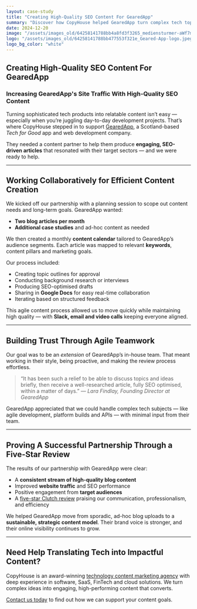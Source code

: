 ```yaml
---
layout: case-study
title: "Creating High-Quality SEO Content For GearedApp"
summary: "Discover how CopyHouse helped GearedApp turn complex tech topics into engaging, SEO-optimised content that drives consistent site traffic."
date: 2024-12-20
image: "/assets/images_old/64258141788bb4a8fd3f3265_mediensturmer-aWf7mjwwJJo-unsplash-1536x1022.jpeg"
logo: "/assets/images_old/64258141788bb477553f321e_Geared-App-logo.jpeg"
logo_bg_color: "white"
---
```


## Creating High-Quality SEO Content For GearedApp

### Increasing GearedApp's Site Traffic With High-Quality SEO Content

Turning sophisticated tech products into relatable content isn’t easy — especially when you’re juggling day-to-day development projects. That’s where CopyHouse stepped in to support [GearedApp](https://www.gearedapp.com), a Scotland-based *Tech for Good* app and web development company.

They needed a content partner to help them produce **engaging, SEO-driven articles** that resonated with their target sectors — and we were ready to help.

---

## Working Collaboratively for Efficient Content Creation

We kicked off our partnership with a planning session to scope out content needs and long-term goals. GearedApp wanted:

- **Two blog articles per month**
- **Additional case studies** and ad-hoc content as needed

We then created a monthly **content calendar** tailored to GearedApp’s audience segments. Each article was mapped to relevant **keywords**, content pillars and marketing goals.

Our process included:

- Creating topic outlines for approval
- Conducting background research or interviews
- Producing SEO-optimised drafts
- Sharing in **Google Docs** for easy real-time collaboration
- Iterating based on structured feedback

This agile content process allowed us to move quickly while maintaining high quality — with **Slack, email and video calls** keeping everyone aligned.

---

## Building Trust Through Agile Teamwork

Our goal was to be an *extension* of GearedApp’s in-house team. That meant working in their style, being proactive, and making the review process effortless.

> “It has been such a relief to be able to discuss topics and ideas briefly, then receive a well-researched article, fully SEO optimised, within a matter of days.”
> — *Lara Findlay, Founding Director at GearedApp*

GearedApp appreciated that we could handle complex tech subjects — like agile development, platform builds and APIs — with minimal input from their team.

---

## Proving A Successful Partnership Through a Five-Star Review

The results of our partnership with GearedApp were clear:

- A **consistent stream of high-quality blog content**
- Improved **website traffic** and SEO performance
- Positive engagement from **target audiences**
- A [five-star Clutch review](https://clutch.co/profile/copyhouse#reviews) praising our communication, professionalism, and efficiency

We helped GearedApp move from sporadic, ad-hoc blog uploads to a **sustainable, strategic content model**. Their brand voice is stronger, and their online visibility continues to grow.

---

## Need Help Translating Tech into Impactful Content?

CopyHouse is an award-winning [technology content marketing agency](https://www.copyhouse.io/services/technology-content-marketing) with deep experience in software, SaaS, FinTech and cloud solutions. We turn complex ideas into engaging, high-performing content that converts.

[Contact us today](https://www.copyhouse.io/contact) to find out how we can support your content goals.
